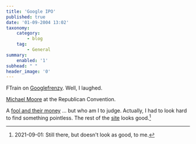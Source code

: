 ```yaml
---
title: 'Google IPO'
published: true
date: '01-09-2004 13:02'
taxonomy:
    category:
        - blog
    tag:
        - General
summary:
    enabled: '1'
subhead: " "
header_image: '0'
---
```


FTrain on [Googlefrenzy](https://www.ftrain.com/GoogleIP.html). Well, I laughed.

[Michael Moore](https://web.archive.org/web/20040928181418/http://www.editorsweblog.org/2004/08/michael_moore_j.html) at the Republican Convention.

A [fool and their money](https://web.archive.org/web/20040823004009/http://www.reactual.com/metaefficient/archives/clothing/index.html) ... but who am I to judge. Actually, I had to look hard to find something pointless. The rest of the [site](https://reactual.com/) looks good.[^1]

[^1]: 2021-09-01: Still there, but doesn't look as good, to me.

